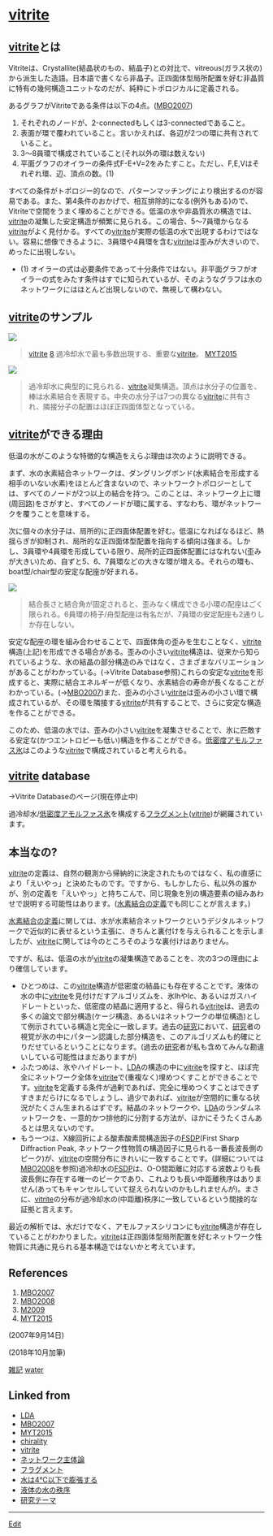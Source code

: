 # [vitrite](vitrite)

## [vitrite](vitrite)とは

Vitriteは、Crystallite(結晶状のもの、結晶子)との対比で、vitreous(ガラス状の)から派生した造語。日本語で書くなら非晶子。正四面体型局所配置を好む非晶質に特有の幾何構造ユニットなのだが、純粋にトポロジカルに定義される。

あるグラフがVitriteである条件は以下の4点。([MBO2007](MBO2007))


1. それぞれのノードが、2-connectedもしくは3-connectedであること。
2. 表面が環で覆われていること。言いかえれば、各辺が2つの環に共有されていること。
3. 3～8員環で構成されていること(それ以外の環は数えない)
4. 平面グラフのオイラーの条件式F-E+V=2をみたすこと。ただし、F,E,Vはそれぞれ環、辺、頂点の数。(1)



すべての条件がトポロジー的なので、パターンマッチングにより検出するのが容易である。また、第4条件のおかげで、相互排除的になる(例外もある)ので、Vitriteで空間をうまく埋めることができる。低温の水や非晶質氷の構造では、[vitrite](vitrite)の凝集した安定構造が頻繁に見られる。この場合、5～7員環からなる[vitrite](vitrite)がよく見付かる。すべての[vitrite](vitrite)が実際の低温の水で出現するわけではない。容易に想像できるように、3員環や4員環を含む[vitrite](vitrite)は歪みが大きいので、めったに出現しない。




* (1) オイラーの式は必要条件であって十分条件ではない。非平面グラフがオイラーの式をみたす条件はすでに知られているが、そのようなグラフは水のネットワークにはほとんど出現しないので、無視して構わない。

## [vitrite](vitrite)のサンプル

![](https://i.gyazo.com/60f0c09bd8ac58a62c071c42fc04b024.png)

>[vitrite](vitrite) [8](8) 過冷却水で最も多数出現する、重要な[vitrite](vitrite)。 [MYT2015](MYT2015)

![](https://i.gyazo.com/3c0f4f7c13b56a391996eb6925c739e4.png)



>過冷却水に典型的に見られる、[vitrite](vitrite)凝集構造。頂点は水分子の位置を、棒は水素結合を表現する。中央の水分子は7つの異なる[vitrite](vitrite)に共有され、隣接分子の配置はほぼ正四面体型となっている。



## [vitrite](vitrite)ができる理由

低温の水がこのような特徴的な構造をえらぶ理由は次のように説明できる。

まず、水の水素結合ネットワークは、ダングリングボンド(水素結合を形成する相手のいない水素)をほとんど含まないので、ネットワークトポロジーとしては、すべてのノードが2つ以上の結合を持つ。このことは、ネットワーク上に環(周回路)をさがすと、すべてのノードが環に属する、すなわち、環がネットワークを覆うことを意味する。

次に個々の水分子は、局所的に正四面体配置を好む。低温になればなるほど、熱揺らぎが抑制され、局所的な正四面体型配置を指向する傾向は強まる。しかし、3員環や4員環を形成している限り、局所的正四面体配置にはなれない(歪みが大きい)ため、自ずと5、6、7員環などの大きな環が増える。それらの環も、boat型/chair型の安定な配座が好まれる。

![](https://i.gyazo.com/6c0a8ca297357557361a2456a2533653.png)



>結合長さと結合角が固定されると、歪みなく構成できる小環の配座はごく限られる。6員環の椅子/舟型配座は有名だが、7員環の安定配座も2通りしか存在しない。



安定な配座の環を組み合わせることで、四面体角の歪みを生むことなく、[vitrite](vitrite)構造(上記)を形成できる場合がある。歪みの小さい[vitrite](vitrite)構造は、従来から知られているような、氷の結晶の部分構造のみではなく、さまざまなバリエーションがあることがわかっている。(→Vitrite Database参照)これらの安定な[vitrite](vitrite)を形成すると、実際に結合エネルギーが低くなり、水素結合の寿命が長くなることがわかっている。(→[MBO2007](MBO2007))また、歪みの小さい[vitrite](vitrite)は歪みの小さい環で構成されているが、その環を隣接する[vitrite](vitrite)が共有することで、さらに安定な構造を作ることができる。

このため、低温の水では、歪みの小さい[vitrite](vitrite)を凝集させることで、氷に匹敵する安定な(かつエントロピーも低い)構造を作ることができる。[低密度アモルファス氷](低密度アモルファス氷)はこのような[vitrite](vitrite)で構成されていると考えられる。



## [vitrite](vitrite) database

→Vitrite Databaseのページ(現在停止中)

過冷却水/[低密度アモルファス氷](低密度アモルファス氷)を構成する[フラグメント](フラグメント)([vitrite](vitrite))が網羅されています。



## 本当なの?

[vitrite](vitrite)の定義は、自然の観測から帰納的に決定されたものではなく、私の直感により「えいやっ」と決めたものです。ですから、もしかしたら、私以外の誰かが、別の定義を「えいやっ」と持ちこんで、同じ現象を別の構造要素の組みあわせで説明する可能性はあります。([水素結合の定義](水素結合の定義)でも同じことが言えます。)

[水素結合の定義](水素結合の定義)に関しては、水が水素結合ネットワークというデジタルネットワークで近似的に表せるという主張に、きちんと裏付けを与えられることを示しましたが、[vitrite](vitrite)に関しては今のところそのような裏付けはありません。

ですが、私は、低温の水が[vitrite](vitrite)の凝集構造であることを、次の3つの理由により確信しています。


* ひとつめは、この[vitrite](vitrite)構造が低密度の結晶にも存在することです。液体の水の中に[vitrite](vitrite)を見付けだすアルゴリズムを、氷IhやIc、あるいはガスハイドレートといった、低密度の結晶に適用すると、得られる[vitrite](vitrite)は、過去の多くの論文で部分構造(ケージ構造、あるいはネットワークの単位構造)として例示されている構造と完全に一致します。過去の[研究](研究)において、[研究](研究)者の視覚が氷の中にパターン認識した部分構造を、このアルゴリズムも的確にとりだせているということになります。(過去の[研究](研究)者が私も含めてみんな勘違いしている可能性はまだありますが)
* ふたつめは、氷やハイドレート、[LDA](LDA)の構造の中に[vitrite](vitrite)を探すと、ほぼ完全にネットワーク全体を[vitrite](vitrite)で(重複なく)埋めつくすことができることです。[vitrite](vitrite)を定義する条件が過剰であれば、完全に埋めつくすことはできずすきまだらけになるでしょうし、過少であれば、[vitrite](vitrite)が空間的に重なる状況がたくさん生まれるはずです。結晶のネットワークや、[LDA](LDA)のランダムネットワークを、一意的かつ排他的に分割する方法が、ほかにそうたくさんあるとは思えないのです。
* もう一つは、X線回折による酸素酸素間構造因子の[FSDP](FSDP)(First Sharp Diffraction Peak, ネットワーク性物質の構造因子に見られる一番長波長側のピーク)が、[vitrite](vitrite)の空間分布にきれいに一致することです。(詳細については[MBO2008](MBO2008)を参照)過冷却水の[FSDP](FSDP)は、O-O間距離に対応する波数よりも長波長側に存在する唯一のピークであり、これよりも長い中距離秩序はありません(あってもキャンセルしていて捉えられないのかもしれませんが)。まさに、[vitrite](vitrite)の分布が過冷却水の(中距離)秩序に一致しているという間接的な証拠と言えます。

最近の解析では、水だけでなく、アモルファスシリコンにも[vitrite](vitrite)構造が存在していることがわかりました。[vitrite](vitrite)は正四面体型局所配置を好むネットワーク性物質に共通に見られる基本構造ではないかと考えています。



## References


1. [MBO2007](MBO2007) 
2. [MBO2008](MBO2008)
3. [M2009](M2009)
4. [MYT2015](MYT2015)

(2007年9月14日)

(2018年10月加筆)

[雑記](雑記) [water](water) 


## Linked from

* [LDA](LDA.md)
* [MBO2007](MBO2007.md)
* [MYT2015](MYT2015.md)
* [chirality](chirality.md)
* [vitrite](vitrite.md)
* [ネットワーク主体論](ネットワーク主体論.md)
* [フラグメント](フラグメント.md)
* [水は4℃以下で膨張する](水は4℃以下で膨張する.md)
* [液体の水の秩序](液体の水の秩序.md)
* [研究テーマ](研究テーマ.md)


----
[Edit](https://github.com/vitroid/vitroid.github.io/edit/master/MD/vitrite.md)
